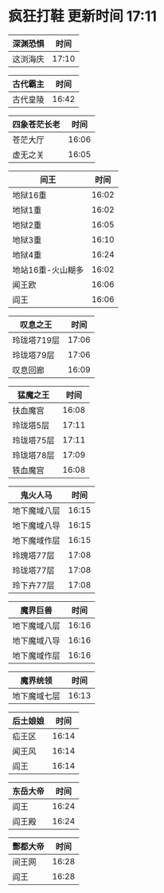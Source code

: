# 疯狂打鞋 更新时间 17:11

| 深渊恐惧   | 时间    |
|--------|-------|
| 这浏海庆 | 17:10 |

| 古代霸主   | 时间    |
|--------|-------|
| 古代皇陵 | 16:42 |

| 四象苍茫长老   | 时间    |
|--------|-------|
| 苍茫大厅 | 16:06 |
| 虚无之关 | 16:05 |

| 间王   | 时间    |
|--------|-------|
| 地狱16重 | 16:02 |
| 地狱1重 | 16:02 |
| 地狱2重 | 16:05 |
| 地狱3重 | 16:10 |
| 地狱4重 | 16:24 |
| 地站16重-火山糊多 | 16:02 |
| 闻王欧 | 16:06 |
| 阎王 | 16:06 |

| 叹息之王   | 时间    |
|--------|-------|
| 玲珑塔719层 | 17:06 |
| 玲珑塔79层 | 17:06 |
| 叹息回廊 | 16:09 |

| 猛魔之王   | 时间    |
|--------|-------|
| 扶血魔宫 | 16:08 |
| 玲珑塔5层 | 17:11 |
| 玲珑塔75层 | 17:11 |
| 玲珑塔78层 | 17:09 |
| 铁血魔宫 | 16:08 |

| 鬼火人马   | 时间    |
|--------|-------|
| 地下魔域八层 | 16:15 |
| 地下魔域八导 | 16:15 |
| 地下魔域作层 | 16:15 |
| 玲瑰塔77层 | 17:08 |
| 玲珑塔77层 | 17:08 |
| 玲下卉77层 | 17:08 |

| 魔界巨兽   | 时间    |
|--------|-------|
| 地下魔域八层 | 16:16 |
| 地下魔域八导 | 16:16 |
| 地下魔域作层 | 16:16 |

| 魔界统领   | 时间    |
|--------|-------|
| 地下魔域七层 | 16:13 |

| 后土娘娘   | 时间    |
|--------|-------|
| 疝王区 | 16:14 |
| 闻王风 | 16:14 |
| 阎王 | 16:14 |

| 东岳大帝   | 时间    |
|--------|-------|
| 阎王 | 16:24 |
| 阎王殿 | 16:24 |

| 酆都大帝   | 时间    |
|--------|-------|
| 间王网 | 16:28 |
| 阎王 | 16:28 |